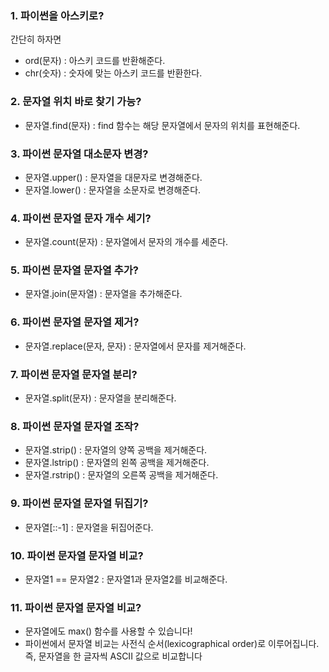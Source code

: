 ### 1. 파이썬을 아스키로?
간단히 하자면
- ord(문자) : 아스키 코드를 반환해준다.
- chr(숫자) : 숫자에 맞는 아스키 코드를 반환한다.

### 2. 문자열 위치 바로 찾기 가능?
- 문자열.find(문자) : find 함수는 해당 문자열에서 문자의 위치를 표현해준다.

### 3. 파이썬 문자열 대소문자 변경?
- 문자열.upper() : 문자열을 대문자로 변경해준다.
- 문자열.lower() : 문자열을 소문자로 변경해준다.

### 4. 파이썬 문자열 문자 개수 세기?
- 문자열.count(문자) : 문자열에서 문자의 개수를 세준다.

### 5. 파이썬 문자열 문자열 추가?
- 문자열.join(문자열) : 문자열을 추가해준다.

### 6. 파이썬 문자열 문자열 제거?
- 문자열.replace(문자, 문자) : 문자열에서 문자를 제거해준다.

### 7. 파이썬 문자열 문자열 분리?
- 문자열.split(문자) : 문자열을 분리해준다.

### 8. 파이썬 문자열 문자열 조작?
- 문자열.strip() : 문자열의 양쪽 공백을 제거해준다.
- 문자열.lstrip() : 문자열의 왼쪽 공백을 제거해준다.
- 문자열.rstrip() : 문자열의 오른쪽 공백을 제거해준다.

### 9. 파이썬 문자열 문자열 뒤집기?
- 문자열[::-1] : 문자열을 뒤집어준다.

### 10. 파이썬 문자열 문자열 비교?
- 문자열1 == 문자열2 : 문자열1과 문자열2를 비교해준다.  

### 11. 파이썬 문자열 문자열 비교?
- 문자열에도 max() 함수를 사용할 수 있습니다! 
- 파이썬에서 문자열 비교는 사전식 순서(lexicographical order)로 이루어집니다. 즉, 문자열을 한 글자씩 ASCII 값으로 비교합니다
